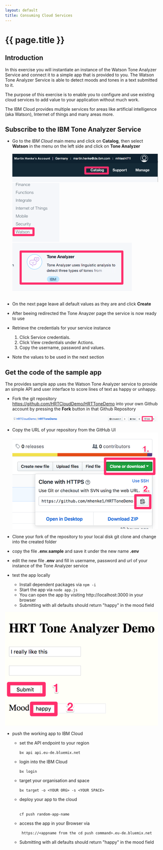 ```yaml
---
layout: default
title: Consuming Cloud Services
---
```


# {{ page.title }}

## Introduction

In this exercise you will instantiate an instance of the Watson Tone Analyzer Service and connect it to a simple app that is provided to you.
The Watson Tone Analyzer Service is able to detect moods and tones in a text submitted to it.

The purpose of this exercise is to enable you to configure and use existing cloud services to add value to your application without much work.

The IBM Cloud provides multiple services for areas like artificial intelligence (aka Watson), Internet of things and many areas more.

## Subscribe to the IBM Tone Analyzer Service

- Go to the _IBM Cloud_ main menu
and click on **Catalog**, then select **Watson** in the menu on the left side and click on **Tone Analyzer**
<br><br>![catalog](lab4_catalog.png?raw=true)![watson](lab4_watson.png?raw=true)![tone](lab4_tone_tile.png?raw=true)<br><br>

- On the next page leave all default values as they are and click **Create**

- After beeing redirected the Tone Anayzer page the service is now ready to use

- Retrieve the credentials for your service instance 

    1. Click Service credentials.
    2. Click View credentials under Actions.
    3. Copy the username, password and values.

- Note the values to be used in the next section

## Get the code of the sample app

The provides sample app uses the Watson Tone Analyzer service to provide an simple API and user interface to score lines of text as happy or unhappy.  

- Fork the git repository https://github.com/HRTCloudDemo/HRTToneDemo into your own Github account by pressing the **Fork** button in that Github Repository

  ![fork](lab4_fork.png?raw=true)

- Copy the URL of your repository from the GitHub UI
![clone](lab4_clone.png?raw=true)


- Clone your fork of the repository to your local disk
git clone <url from the last step> and change into the created folder

- copy the file **.env.sample** and save it under the new name **.env**

- edit the new file **.env** and fill in username, password and url of your instance of the Tone Analyzer service

- test the app locally 
  - Install dependent packages via ```npm -i```
  - Start the app via ```node app.js```
  - You can open the app by visiting http://localhost:3000 in your browser
  - Submitting with all defaults should return "happy" in the mood field

![toneapp](lab4_toneapp.png?raw=true)

- push the working app to IBM Cloud
  - set the API endpoint to your region

    ```bx api api.eu-de.bluemix.net``` 
  - login into the IBM Cloud

    ```bx login```

  - target your organisation and space
    
    ```bx target -o <YOUR ORG> -s <YOUR SPACE>```

  - deploy your app to the cloud
  
    <code> 
    cf push <span class="app_name">random-app-name</span>
    </code>

  - access the app in your Browser via 
  
    ``` https://<appname from the cd push command>.eu-de.bluemix.net```
   
  - Submitting with all defaults should return "happy" in the mood field


<script type="text/javascript" src="{{ site.baseurl }}/js/random-app-name.js"></script>
<script type="text/javascript">
  var app_name = random_app_name();
  var spans = document.getElementsByClassName("app_name");
  for (i = 0; i < spans.length; i++) {
      var span = spans[i];
      span.parentNode.replaceChild(document.createTextNode(app_name), span);
  }
</script>



